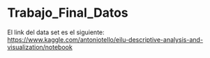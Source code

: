 # Trabajo_Final_Datos
El link del data set es el siguiente: https://www.kaggle.com/antoniotello/eilu-descriptive-analysis-and-visualization/notebook
